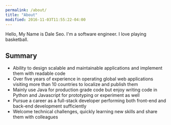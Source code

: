 ```yaml
---
permalink: /about/
title: "About"
modified: 2016-11-03T11:55:22-04:00
---
```


Hello, My Name is Dale Seo. I'm a software engineer. I love playing basketball.

## Summary

- Ability to design scalable and maintainable applications and implement them with readable code
- Over five years of experience in operating global web applications visiting more than 10 countries to localize and publish them
- Mainly use Java for production grade code but enjoy writing code in Python and Javascript for prototyping or experiment as well
- Pursue a career as a full-stack developer performing both front-end and back-end development sufficiently
- Welcome technical challenges, quickly learning new skills and share them with colleagues